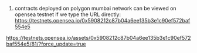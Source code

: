 
1. contracts deployed on polygon mumbai network can be viewed on opensea testnet if we type the URL directly:
https://testnets.opensea.io/0x5908212c87b04a6ee135b3e1c90ef572baf554e5


https://testnets.opensea.io/assets/0x5908212c87b04a6ee135b3e1c90ef572baf554e5/81/?force_update=true